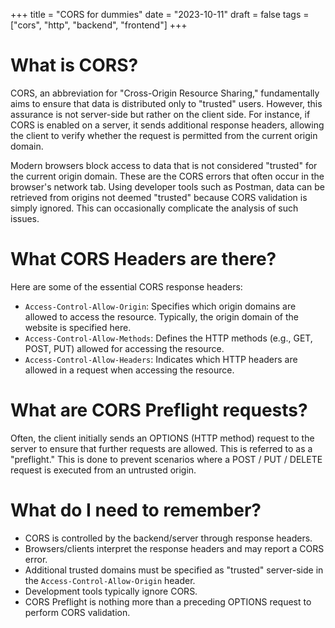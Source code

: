 +++
title = "CORS for dummies"
date = "2023-10-11"
draft = false
tags = ["cors", "http", "backend", "frontend"]
+++

# What is CORS?

CORS, an abbreviation for "Cross-Origin Resource Sharing," fundamentally aims to ensure that data is distributed only to "trusted" users.
However, this assurance is not server-side but rather on the client side. For instance, if CORS is enabled on a server, it sends additional
response headers, allowing the client to verify whether the request is permitted from the current origin domain.

Modern browsers block access to data that is not considered "trusted" for the current origin domain. These are the CORS errors that often
occur in the browser's network tab. Using developer tools such as Postman, data can be retrieved from origins not deemed "trusted" because
CORS validation is simply ignored. This can occasionally complicate the analysis of such issues.

# What CORS Headers are there?

Here are some of the essential CORS response headers:

- `Access-Control-Allow-Origin`: Specifies which origin domains are allowed to access the resource. Typically, the origin domain of the
  website is specified here.
- `Access-Control-Allow-Methods`: Defines the HTTP methods (e.g., GET, POST, PUT) allowed for accessing the resource.
- `Access-Control-Allow-Headers`: Indicates which HTTP headers are allowed in a request when accessing the resource.

# What are CORS Preflight requests?

Often, the client initially sends an OPTIONS (HTTP method) request to the server to ensure that further requests are allowed. This is
referred to as a "preflight." This is done to prevent scenarios where a POST / PUT / DELETE request is executed from an untrusted origin.

# What do I need to remember?

- CORS is controlled by the backend/server through response headers.
- Browsers/clients interpret the response headers and may report a CORS error.
- Additional trusted domains must be specified as "trusted" server-side in the `Access-Control-Allow-Origin` header.
- Development tools typically ignore CORS.
- CORS Preflight is nothing more than a preceding OPTIONS request to perform CORS validation.
